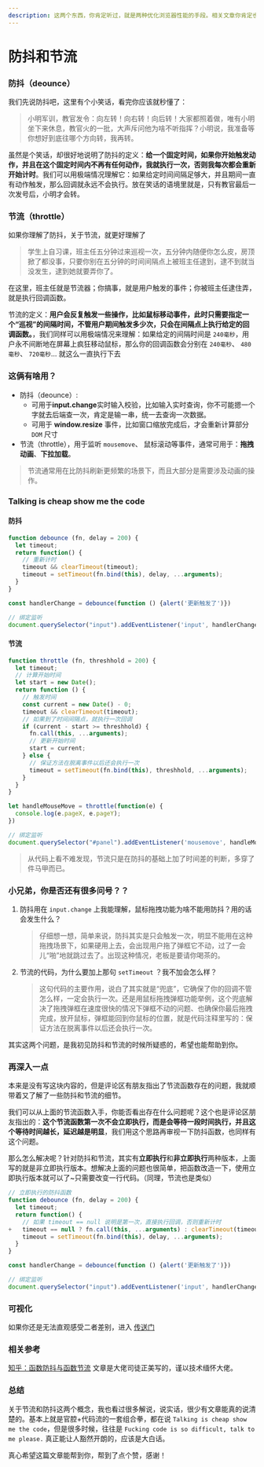 ```yaml
---
description: 这两个东西，你肯定听过，就是两种优化浏览器性能的手段。相关文章你肯定也看过，如果还是不太清楚，没关系，看完这篇短文，相信你能轻松理解其中差别。
---
```


# 防抖和节流

### 防抖（deounce）

我们先说防抖吧，这里有个小笑话，看完你应该就秒懂了：

> 小明军训，教官发令：向左转！向右转！向后转！大家都照着做，唯有小明坐下来休息，教官火的一批，大声斥问他为啥不听指挥？小明说，我准备等你想好到底往哪个方向转，我再转。

虽然是个笑话，却很好地说明了防抖的定义：**给一个固定时间，如果你开始触发动作，并且在这个固定时间内不再有任何动作，我就执行一次，否则我每次都会重新开始计时**。我们可以用极端情况理解它：如果给定时间间隔足够大，并且期间一直有动作触发，那么回调就永远不会执行。放在笑话的语境里就是，只有教官最后一次发号后，小明才会转。

### 节流（throttle）

如果你理解了防抖，关于节流，就更好理解了

> 学生上自习课，班主任五分钟过来巡视一次，五分钟内随便你怎么皮，房顶掀了都没事，只要你别在五分钟的时间间隔点上被班主任逮到，逮不到就当没发生，逮到她就要弄你了。

在这里，班主任就是节流器；你搞事，就是用户触发的事件；你被班主任逮住弄，就是执行回调函数。

节流的定义：**用户会反复触发一些操作，比如鼠标移动事件，此时只需要指定一个“巡视”的间隔时间，不管用户期间触发多少次，只会在间隔点上执行给定的回调函数。**，我们同样可以用极端情况来理解：如果给定的间隔时间是 `240毫秒`，用户永不间断地在屏幕上疯狂移动鼠标，那么你的回调函数会分别在 `240毫秒`、 `480毫秒`、 `720毫秒`... 就这么一直执行下去

### 这俩有啥用？

* 防抖（deounce）:
  * 可用于**input.change**实时输入校验，比如输入实时查询，你不可能摁一个字就去后端查一次，肯定是输一串，统一去查询一次数据。
  * 可用于 **window.resize** 事件，比如窗口缩放完成后，才会重新计算部分 `DOM` 尺寸
* 节流（throttle），用于监听 `mousemove`、 鼠标滚动等事件，通常可用于：**拖拽动画**、**下拉加载**。

> 节流通常用在比防抖刷新更频繁的场景下，而且大部分是需要涉及动画的操作。

### Talking is cheap show me the code

#### 防抖

```javascript
function debounce (fn, delay = 200) {
  let timeout;
  return function() {
    // 重新计时
    timeout && clearTimeout(timeout);
    timeout = setTimeout(fn.bind(this), delay, ...arguments);
  }
}

const handlerChange = debounce(function () {alert('更新触发了')})

// 绑定监听
document.querySelector("input").addEventListener('input', handlerChange);
```

#### 节流

```javascript
function throttle (fn, threshhold = 200) {
  let timeout;
  // 计算开始时间
  let start = new Date();
  return function () {
    // 触发时间
    const current = new Date() - 0;
    timeout && clearTimeout(timeout);
    // 如果到了时间间隔点，就执行一次回调
    if (current - start >= threshhold) {
      fn.call(this, ...arguments);
      // 更新开始时间
      start = current;
    } else {
      // 保证方法在脱离事件以后还会执行一次
      timeout = setTimeout(fn.bind(this), threshhold, ...arguments);
    }
  }
}

let handleMouseMove = throttle(function(e) {
  console.log(e.pageX, e.pageY);
})

// 绑定监听
document.querySelector("#panel").addEventListener('mousemove', handleMouseMove);
```

> 从代码上看不难发现，节流只是在防抖的基础上加了时间差的判断，多穿了件马甲而已。

### 小兄弟，你是否还有很多问号？？

1. 防抖用在 `input.change` 上我能理解，鼠标拖拽功能为啥不能用防抖？用的话会发生什么？

   > 仔细想一想，简单来说，防抖其实是只会触发一次，明显不能用在这种拖拽场景下，如果硬用上去，会出现用户拖了弹框它不动，过了一会儿“啪”地就跳过去了。出现这种情况，老板是要请你喝茶的。

2. 节流的代码，为什么要加上那句 `setTimeout` ？我不加会怎么样？

   > 这句代码的主要作用，说白了其实就是“兜底”，它确保了你的回调不管怎么样，一定会执行一次。还是用鼠标拖拽弹框功能举例，这个兜底解决了拖拽弹框在速度很快的情况下弹框不动的问题、也确保你最后拖拽完成，放开鼠标，弹框能回到你鼠标的位置，就是代码注释里写的：保证方法在脱离事件以后还会执行一次。

其实这两个问题，是我初见防抖和节流的时候所疑惑的，希望也能帮助到你。

### 再深入一点

本来是没有写这块内容的，但是评论区有朋友指出了节流函数存在的问题，我就顺带着又了解了一些防抖和节流的细节。

我们可以从上面的节流函数入手，你能否看出存在什么问题呢？这个也是评论区朋友指出的：**这个节流函数第一次不会立即执行，而是会等待一段时间执行，并且这个等待时间越长，延迟越是明显**，我们用这个思路再审视一下防抖函数，也同样有这个问题。

那么怎么解决呢？针对防抖和节流，其实有**立即执行**和**非立即执行**两种版本，上面写的就是非立即执行版本。想解决上面的问题也很简单，把函数改造一下，使用立即执行版本就可以了~只需要改变一行代码。（同理，节流也是类似）

```javascript
// 立即执行的防抖函数
function debounce (fn, delay = 200) {
  let timeout;
  return function() {
    // 如果 timeout == null 说明是第一次，直接执行回调，否则重新计时
+   timeout == null ? fn.call(this, ...arguments) : clearTimeout(timeout);
    timeout = setTimeout(fn.bind(this), delay, ...arguments);
  }
}

const handlerChange = debounce(function () {alert('更新触发了')})

// 绑定监听
document.querySelector("input").addEventListener('input', handlerChange);
```

### 可视化

如果你还是无法直观感受二者差别，进入 [传送门](http://demo.nimius.net/debounce_throttle/)

### 相关参考

[知乎：函数防抖与函数节流](https://zhuanlan.zhihu.com/p/38313717) 文章是大佬司徒正美写的，谨以技术缅怀大佬。

### 总结

关于节流和防抖这两个概念，我也看过很多解说，说实话，很少有文章能真的说清楚的。基本上就是官腔+代码流的一套组合拳，都在说 `Talking is cheap show me the code`，但是很多时候，往往是 `Fucking code is so difficult, talk to me please.` 真正能让人豁然开朗的，应该是大白话。

真心希望这篇文章能帮到你，帮到了点个赞，感谢！

